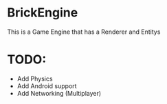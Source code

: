 # BrickEngine
This is a Game Engine that has a Renderer and Entitys

# TODO:
- Add Physics
- Add Android support
- Add Networking (Multiplayer)
